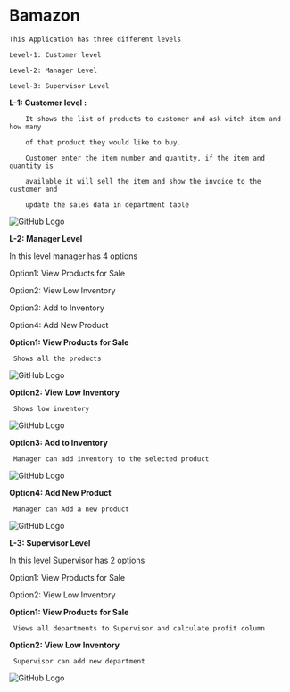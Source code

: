 # Bamazon

	This Application has three different levels

	Level-1: Customer level

	Level-2: Manager Level

	Level-3: Supervisor Level



**L-1: Customer level :**

		It shows the list of products to customer and ask witch item and how many 

		of that product they would like to buy.

		Customer enter the item number and quantity, if the item and quantity is 

		available it will sell the item and show the invoice to the customer and 

		update the sales data in department table


![GitHub Logo](/images/customerBuy.png)


**L-2: Manager Level**

In this level manager has 4 options 

Option1: View Products for Sale

Option2: View Low Inventory

Option3: Add to Inventory

Option4: Add New Product


**Option1: View Products for Sale**

	 Shows all the products


![GitHub Logo](/images/managerview.png)


**Option2: View Low Inventory**

	 Shows low inventory


![GitHub Logo](/images/manager_low_invntory_view.png)


**Option3: Add to Inventory**

	 Manager can add inventory to the selected product


![GitHub Logo](/images/manager_add_inventory.png)


**Option4: Add New Product**

	 Manager can Add a new product 


![GitHub Logo](/images/manager_add_product.png)



**L-3: Supervisor Level**

In this level Supervisor has 2 options 

Option1: View Products for Sale

Option2: View Low Inventory

	

**Option1: View Products for Sale**
	
	 Views all departments to Supervisor and calculate profit column
	

<!-- 	![GitHub Logo](/images/supervisor_add_dept.png) -->

	
**Option2: View Low Inventory**

	 Supervisor can add new department 
	

![GitHub Logo](/images/supervisor_add_dept.png)












